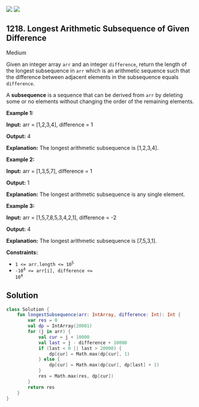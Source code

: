 [![](https://img.shields.io/github/stars/javadev/LeetCode-in-Kotlin?label=Stars&style=flat-square)](https://github.com/javadev/LeetCode-in-Kotlin)
[![](https://img.shields.io/github/forks/javadev/LeetCode-in-Kotlin?label=Fork%20me%20on%20GitHub%20&style=flat-square)](https://github.com/javadev/LeetCode-in-Kotlin/fork)

## 1218\. Longest Arithmetic Subsequence of Given Difference

Medium

Given an integer array `arr` and an integer `difference`, return the length of the longest subsequence in `arr` which is an arithmetic sequence such that the difference between adjacent elements in the subsequence equals `difference`.

A **subsequence** is a sequence that can be derived from `arr` by deleting some or no elements without changing the order of the remaining elements.

**Example 1:**

**Input:** arr = [1,2,3,4], difference = 1

**Output:** 4

**Explanation:** The longest arithmetic subsequence is [1,2,3,4].

**Example 2:**

**Input:** arr = [1,3,5,7], difference = 1

**Output:** 1

**Explanation:** The longest arithmetic subsequence is any single element.

**Example 3:**

**Input:** arr = [1,5,7,8,5,3,4,2,1], difference = -2

**Output:** 4

**Explanation:** The longest arithmetic subsequence is [7,5,3,1].

**Constraints:**

*   <code>1 <= arr.length <= 10<sup>5</sup></code>
*   <code>-10<sup>4</sup> <= arr[i], difference <= 10<sup>4</sup></code>

## Solution

```kotlin
class Solution {
    fun longestSubsequence(arr: IntArray, difference: Int): Int {
        var res = 0
        val dp = IntArray(20001)
        for (j in arr) {
            val cur = j + 10000
            val last = j - difference + 10000
            if (last < 0 || last > 20000) {
                dp[cur] = Math.max(dp[cur], 1)
            } else {
                dp[cur] = Math.max(dp[cur], dp[last] + 1)
            }
            res = Math.max(res, dp[cur])
        }
        return res
    }
}
```